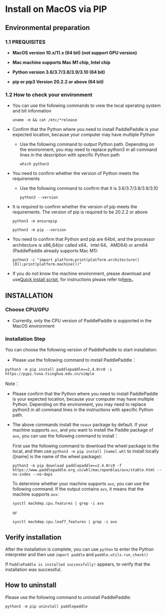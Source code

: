 # Install on MacOS via PIP

## Environmental preparation

### 1.1 PREQUISITES

* **MacOS version 10.x/11.x (64 bit) (not support GPU version)**

* **Mac machine supports Mac M1 chip, Intel chip**

* **Python version 3.6/3.7/3.8/3.9/3.10 (64 bit)**

* **pip or pip3 Version 20.2.2 or above (64 bit)**


### 1.2 How to check your environment

* You can use the following commands to view the local operating system and bit information

  ```
  uname -m && cat /etc/*release
  ```



* Confirm that the Python where you need to install PaddlePaddle is your expected location, because your computer may have multiple Python

  * Use the following command to output Python path. Depending on the environment, you may need to replace python3 in all command lines in the description with specific Python path

    ```
    which python3
    ```



* You need to confirm whether the version of Python meets the requirements

  * Use the following command to confirm that it is 3.6/3.7/3.8/3.9/3.10

        python3 --version

* It is required to confirm whether the version of pip meets the requirements. The version of pip is required to be 20.2.2 or above

    ```
    python3 -m ensurepip
    ```

    ```
    python3 -m pip --version
    ```


* You need to confirm that Python and pip are 64bit, and the processor architecture is x86_64(or called x64、Intel 64、AMD64) or arm64 (PaddlePaddle already supports Mac M1):


    ```
    python3 -c "import platform;print(platform.architecture()[0]);print(platform.machine())"
    ```


* If you do not know the machine environment, please download and use[Quick install script](https://fast-install.bj.bcebos.com/fast_install.sh), for instructions please refer to[here](https://github.com/PaddlePaddle/FluidDoc/tree/develop/doc/fluid/install/install_script.md)。



## INSTALLATION

### Choose CPU/GPU

* Currently, only the CPU version of PaddlePaddle is supported in the MacOS environment


### Installation Step

You can choose the following version of PaddlePaddle to start installation:

* Please use the following command to install PaddlePaddle：


```
python3 -m pip install paddlepaddle==2.4.0rc0 -i https://pypi.tuna.tsinghua.edu.cn/simple
```

Note：


* Please confirm that the Python where you need to install PaddlePaddle is your expected location, because your computer may have multiple Python. Depending on the environment, you may need to replace python3 in all command lines in the instructions with specific Python path.
* The above commands install the `noavx` package by default. If your machine supports `avx`, and you want to install the Paddle package of `avx`, you can use the following command to install：

  First use the following command to download the wheel package to the local, and then use `python3 -m pip install [name].whl` to install locally ([name] is the name of the wheel package):

   ```
   python3 -m pip download paddlepaddle==2.4.0rc0 -f https://www.paddlepaddle.org.cn/whl/mac/openblas/avx/stable.html --no-index --no-deps
   ```

   To determine whether your machine supports `avx`, you can use the following command. If the output contains `avx`, it means that the machine supports `avx`:
   ```
   sysctl machdep.cpu.features | grep -i avx
   ```
   or
   ```
   sysctl machdep.cpu.leaf7_features | grep -i avx
   ```



## Verify installation

After the installation is complete, you can use `python` to enter the Python interpreter and then use `import paddle` and `paddle.utils.run_check()`

If `PaddlePaddle is installed successfully!` appears, to verify that the installation was successful.

## How to uninstall

Please use the following command to uninstall PaddlePaddle:

```
python3 -m pip uninstall paddlepaddle
```
